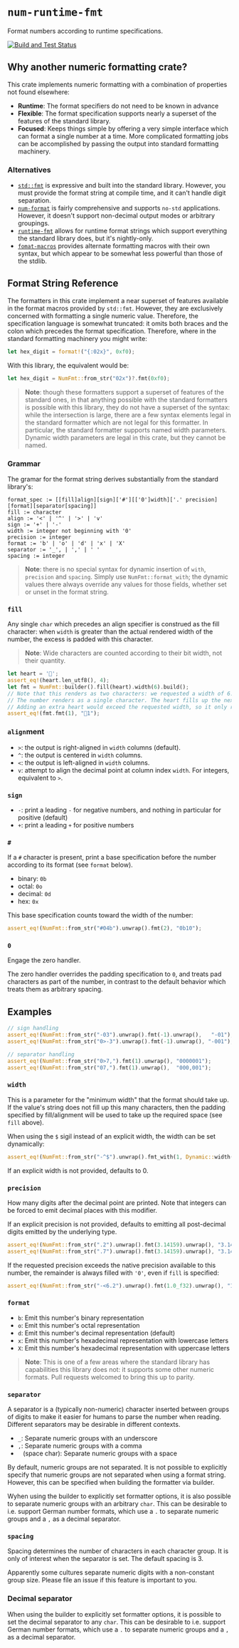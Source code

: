 # `num-runtime-fmt`

Format numbers according to runtime specifications.

[![Build and Test Status](https://github.com/coriolinus/num-runtime-fmt/workflows/Build%20and%20Test/badge.svg?branch=main)](https://github.com/coriolinus/num-runtime-fmt/actions?query=branch%3Amain+workflow%3A%22Build+and+Test%22)

## Why another numeric formatting crate?

This crate implements numeric formatting with a combination of properties not
found elsewhere:

- **Runtime**: The format specifiers do not need to be known in advance
- **Flexible**: The format specification supports nearly a superset of the
  features of the standard library.
- **Focused**: Keeps things simple by offering a very simple interface which can
  format a single number at a time. More complicated formatting jobs can be
  accomplished by passing the output into standard formatting machinery.

### Alternatives

- [`std::fmt`](https://doc.rust-lang.org/std/fmt/) is expressive and built into
  the standard library. However, you must provide the format string at compile
  time, and it can't handle digit separation.
- [`num-format`](https://crates.io/crates/num-format) is fairly comprehensive
  and supports `no-std` applications. However, it doesn't support non-decimal
  output modes or arbitrary groupings.
- [`runtime-fmt`](https://crates.io/crates/runtime-fmt) allows for runtime
  format strings which support everything the standard library does, but it's
  nightly-only.
- [`fomat-macros`](https://crates.io/crates/fomat-macros) provides alternate
  formatting macros with their own syntax, but which appear to be somewhat less
  powerful than those of the stdlib.

## Format String Reference

The formatters in this crate implement a near superset of features available in the
format macros provided by `std::fmt`. However, they are exclusively concerned
with formatting a single numeric value. Therefore, the specification language is
somewhat truncated: it omits both braces and the colon which precedes the format
specification. Therefore, where in the standard formatting machinery you might
write:

```rust
let hex_digit = format!("{:02x}", 0xf0);
```

With this library, the equivalent would be:

```rust
let hex_digit = NumFmt::from_str("02x")?.fmt(0xf0);
```

> **Note**: though these formatters support a superset of features of the
> standard ones, in that anything possible with the standard formatters is
> possible with this library, they do not have a superset of the syntax: while
> the intersection is large, there are a few syntax elements legal in the
> standard formatter which are not legal for this formatter. In particular, the
> standard formatter supports named width parameters. Dynamic width parameters
> are legal in this crate, but they cannot be named.

### Grammar

The gramar for the format string derives substantially from the standard library's:

```text
format_spec := [[fill]align][sign]['#'][['0']width]['.' precision][format][separator[spacing]]
fill := character
align := '<' | '^' | '>' | 'v'
sign := '+' | '-'
width := integer not beginning with '0'
precision := integer
format := 'b' | 'o' | 'd' | 'x' | 'X'
separator := '_', | ',' | ' '
spacing := integer
```

> **Note**: there is no special syntax for dynamic insertion of `with`, `precision` and `spacing`.
> Simply use `NumFmt::format_with`; the dynamic values there always override any values for those
> fields, whether set or unset in the format string.

### `fill`

Any single `char` which precedes an align specifier is construed as the fill
character: when `width` is greater than the actual rendered width of the number,
the excess is padded with this character.

> **Note**: Wide characters are counted according to their bit width, not their
> quantity.

```rust
let heart = '🖤';
assert_eq!(heart.len_utf8(), 4);
let fmt = NumFmt::builder().fill(heart).width(6).build();
// Note that this renders as two characters: we requested a width of 6.
// The number renders as a single character. The heart fills up the next 4 for a total of 5.
// Adding an extra heart would exceed the requested width, so it only renders one.
assert_eq!(fmt.fmt(1), "🖤1");
```

### `align`ment

- `>`: the output is right-aligned in `width` columns (default).
- `^`: the output is centered in `width` columns.
- `<`: the output is left-aligned in `width` columns.
- `v`: attempt to align the decimal point at column index `width`. For integers,
  equivalent to `>`.

### `sign`

- `-`: print a leading `-` for negative numbers, and nothing in particular for
  positive (default)
- `+`: print a leading `+` for positive numbers

### `#`

If a `#` character is present, print a base specification before the number
according to its format (see `format` below).

- binary: `0b`
- octal: `0o`
- decimal: `0d`
- hex: `0x`

This base specification counts toward the width of the number:

```rust
assert_eq!(NumFmt::from_str("#04b").unwrap().fmt(2), "0b10");
```

### `0`

Engage the zero handler.

The zero handler overrides the padding specification to `0`, and
treats pad characters as part of the number, in contrast
to the default behavior which treats them as arbitrary spacing.

## Examples

```rust
// sign handling
assert_eq!(NumFmt::from_str("-03").unwrap().fmt(-1).unwrap(),   "-01");
assert_eq!(NumFmt::from_str("0>-3").unwrap().fmt(-1).unwrap(), "-001");
```

```rust
// separator handling
assert_eq!(NumFmt::from_str("0>7,").fmt(1).unwrap(), "0000001");
assert_eq!(NumFmt::from_str("07,").fmt(1).unwrap(),  "000,001");
```

### `width`

This is a parameter for the "minimum width" that the format should take up. If
the value's string does not fill up this many characters, then the padding
specified by fill/alignment will be used to take up the required space (see
`fill` above).

When using the `$` sigil instead of an explicit width, the width can be set
dynamically:

```rust
assert_eq!(NumFmt::from_str("-^$").unwrap().fmt_with(1, Dynamic::width(5)), "--1--");
```

If an explicit width is not provided, defaults to 0.

### `precision`

How many digits after the decimal point are printed. Note that integers can be forced
to emit decimal places with this modifier.

If an explicit precision is not provided, defaults to emitting all post-decimal
digits emitted by the underlying type.

```rust
assert_eq!(NumFmt::from_str(".2").unwrap().fmt(3.14159).unwrap(), "3.14");
assert_eq!(NumFmt::from_str(".7").unwrap().fmt(3.14159).unwrap(), "3.1415900");
```

If the requested precision exceeds the native precision available to this number,
the remainder is always filled with `'0'`, even if `fill` is specified:

```rust
assert_eq!(NumFmt::from_str("-<6.2").unwrap().fmt(1.0_f32).unwrap(), "1.00--");
```

### `format`

- `b`: Emit this number's binary representation
- `o`: Emit this number's octal representation
- `d`: Emit this number's decimal representation (default)
- `x`: Emit this number's hexadecimal representation with lowercase letters
- `X`: Emit this number's hexadecimal representation with uppercase letters

> **Note**: This is one of a few areas where the standard library has
> capabilities this library does not: it supports some other numeric formats.
> Pull requests welcomed to bring this up to parity.

### `separator`

A separator is a (typically non-numeric) character inserted between groups of digits to make
it easier for humans to parse the number when reading. Different separators may
be desirable in different contexts.

- `_`: Separate numeric groups with an underscore
- `,`: Separate numeric groups with a comma
- ` ` (space char): Separate numeric groups with a space

By default, numeric groups are not separated. It is not possible to explicitly
specify that numeric groups are not separated when using a format string.
However, this can be specified when building the formatter via builder.

Wyhen using the builder to explicitly set formatter options, it is also possible
to separate numeric groups with an arbitrary `char`. This can be desirable to
i.e. support German number formats, which use a `.` to separate numeric groups
and a `,` as a decimal separator.

### `spacing`

Spacing determines the number of characters in each character group. It is only
of interest when the separator is set. The default spacing is 3.

Apparently some cultures separate numeric digits with a non-constant group size.
Please file an issue if this feature is important to you.

### Decimal separator

When using the builder to explicitly set formatter options, it is possible to
set the decimal separator to any `char`. This can be desirable to i.e. support
German number formats, which use a `.` to separate numeric groups and a `,` as a
decimal separator.

